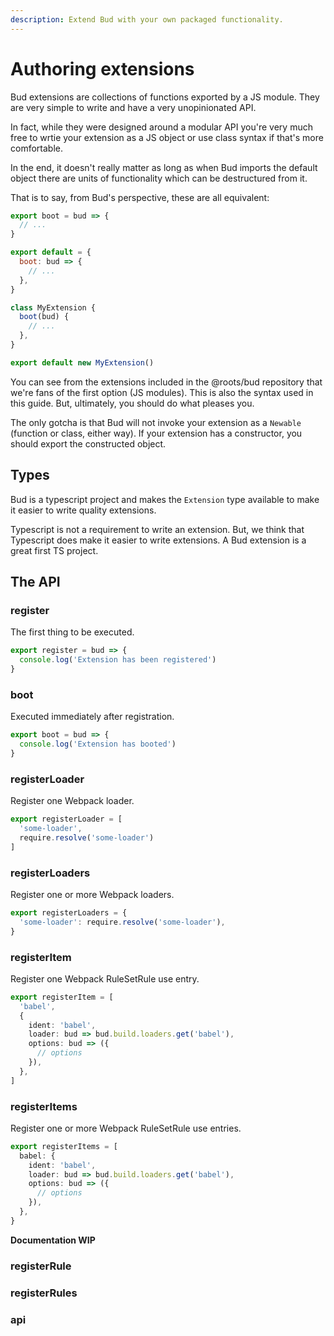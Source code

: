 ```yaml
---
description: Extend Bud with your own packaged functionality.
---
```


# Authoring extensions

Bud extensions are collections of functions exported by a JS module. They are very simple to write and
have a very unopinionated API.

In fact, while they were designed around a modular API you're very much free to wrtie your extension as a JS
object or use class syntax if that's more comfortable.

In the end, it doesn't really matter as long as when Bud imports the default object there are units of functionality
which can be destructured from it.

That is to say, from Bud's perspective, these are all equivalent:

```js
export boot = bud => {
  // ...
}
```

```js
export default = {
  boot: bud => {
    // ...
  },
}
```

```js
class MyExtension {
  boot(bud) {
    // ...
  },
}

export default new MyExtension()
```

You can see from the extensions included in the @roots/bud repository that we're fans of the first option (JS modules). This is also the syntax used in this guide. But, ultimately, you should do what pleases you.

The only gotcha is that Bud will not invoke your extension as a `Newable` (function or class, either way). If your extension has a constructor, you should export the constructed object.

## Types

Bud is a typescript project and makes the `Extension` type available to make it easier to write quality extensions.

Typescript is not a requirement to write an extension. But, we think that Typescript does make it easier to write extensions. A Bud extension is a great first TS project.

## The API

### register

The first thing to be executed.

```ts
export register = bud => {
  console.log('Extension has been registered')
}
```

### boot

Executed immediately after registration.

```ts
export boot = bud => {
  console.log('Extension has booted')
}
```

### registerLoader

Register one Webpack loader.

```ts
export registerLoader = [
  'some-loader',
  require.resolve('some-loader')
]
```

### registerLoaders

Register one or more Webpack loaders.

```ts
export registerLoaders = {
  'some-loader': require.resolve('some-loader'),
}
```

### registerItem

Register one Webpack RuleSetRule use entry.

```ts
export registerItem = [
  'babel',
  {
    ident: 'babel',
    loader: bud => bud.build.loaders.get('babel'),
    options: bud => ({
      // options
    }),
  },
]
```

### registerItems

Register one or more Webpack RuleSetRule use entries.

```ts
export registerItems = [
  babel: {
    ident: 'babel',
    loader: bud => bud.build.loaders.get('babel'),
    options: bud => ({
      // options
    }),
  },
}
```

**Documentation WIP**

### registerRule

### registerRules

### api
